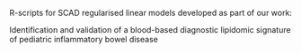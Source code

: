 R-scripts for SCAD regularised linear models developed as part of our work:

Identification and validation of a blood-based diagnostic lipidomic signature of pediatric inflammatory bowel disease
